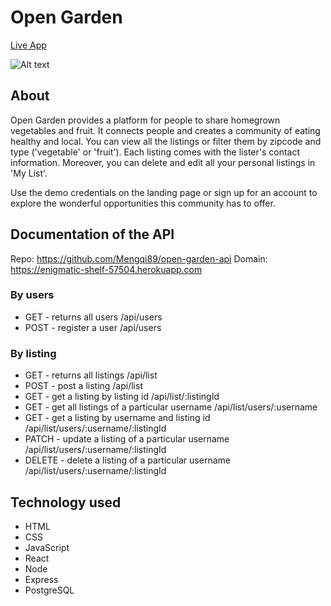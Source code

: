 # Open Garden

[Live App](https://opengarden.wmq516.now.sh)

![Alt text](https://github.com/Mengqi89/open-garden-client/blob/master/src/images/Screenshot.png "Screenshot of live app" )

## About 
Open Garden provides a platform for people to share homegrown vegetables and fruit. It connects people and creates a community of eating healthy and local. You can view all the listings or filter them by zipcode and type ('vegetable' or 'fruit'). Each listing comes with the lister's contact information. Moreover, you can delete and edit all your personal listings in 'My List'. 

Use the demo credentials on the landing page or sign up for an account to explore the wonderful opportunities this community has to offer.

## Documentation of the API
Repo: https://github.com/Mengqi89/open-garden-api 
Domain: https://enigmatic-shelf-57504.herokuapp.com

### By users 
* GET - returns all users /api/users
* POST - register a user /api/users

### By listing
* GET - returns all listings /api/list
* POST - post a listing /api/list
* GET - get a listing by listing id /api/list/:listingId
* GET - get all listings of a particular username /api/list/users/:username
* GET - get a listing by username and listing id /api/list/users/:username/:listingId
* PATCH - update a listing of a particular username /api/list/users/:username/:listingId
* DELETE - delete a listing of a particular username /api/list/users/:username/:listingId

## Technology used

* HTML
* CSS
* JavaScript
* React
* Node
* Express
* PostgreSQL
